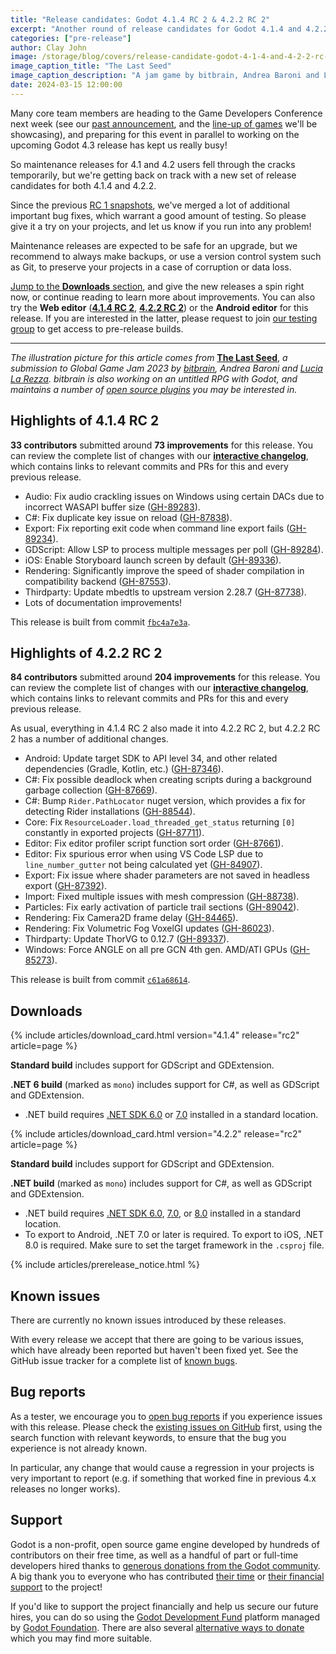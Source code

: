 ```yaml
---
title: "Release candidates: Godot 4.1.4 RC 2 & 4.2.2 RC 2"
excerpt: "Another round of release candidates for Godot 4.1.4 and 4.2.2, just before we head off to GDC!"
categories: ["pre-release"]
author: Clay John
image: /storage/blog/covers/release-candidate-godot-4-1-4-and-4-2-2-rc-2.webp
image_caption_title: "The Last Seed"
image_caption_description: "A jam game by bitbrain, Andrea Baroni and Lucia La Rezza"
date: 2024-03-15 12:00:00
---
```


Many core team members are heading to the Game Developers Conference next week (see our [past announcement](/article/godot-at-gdc-2024/), and the [line-up of games](/article/gdc-2024-godot-games/) we'll be showcasing), and preparing for this event in parallel to working on the upcoming Godot 4.3 release has kept us really busy!

So maintenance releases for 4.1 and 4.2 users fell through the cracks temporarily, but we're getting back on track with a new set of release candidates for both 4.1.4 and 4.2.2.

Since the previous [RC 1 snapshots](/article/release-candidate-godot-4-1-4-and-4-2-2-rc-1/), we've merged a lot of additional important bug fixes, which warrant a good amount of testing. So please give it a try on your projects, and let us know if you run into any problem!

Maintenance releases are expected to be safe for an upgrade, but we recommend to always make backups, or use a version control system such as Git, to preserve your projects in a case of corruption or data loss.

[Jump to the **Downloads** section](#downloads), and give the new releases a spin right now, or continue reading to learn more about improvements. You can also try the **Web editor** ([**4.1.4 RC 2**](https://editor.godotengine.org/releases/4.1.4.rc2/), [**4.2.2 RC 2**](https://editor.godotengine.org/releases/4.2.2.rc2/)) or the **Android editor** for this release. If you are interested in the latter, please request to join [our testing group](https://groups.google.com/g/godot-testers) to get access to pre-release builds.

-----

*The illustration picture for this article comes from* [**The Last Seed**](https://bitbrain.itch.io/the-last-seed), *a submission to Global Game Jam 2023 by [bitbrain](https://twitter.com/bitbrain), Andrea Baroni and [Lucia La Rezza](https://twitter.com/lu_la_re). bitbrain is also working on an untitled RPG with Godot, and maintains a number of [open source plugins](https://twitter.com/bitbrain/status/1747945565462085768) you may be interested in.*

## Highlights of 4.1.4 RC 2

**33 contributors** submitted around **73 improvements** for this release. You can review the complete list of changes with our [**interactive changelog**](https://godotengine.github.io/godot-interactive-changelog/#4.1.4-rc2), which contains links to relevant commits and PRs for this and every previous release.

- Audio: Fix audio crackling issues on Windows using certain DACs due to incorrect WASAPI buffer size ([GH-89283](https://github.com/godotengine/godot/pull/89283)).
- C#: Fix duplicate key issue on reload ([GH-87838](https://github.com/godotengine/godot/pull/87838)).
- Export: Fix reporting exit code when command line export fails ([GH-89234](https://github.com/godotengine/godot/pull/89234)).
- GDScript: Allow LSP to process multiple messages per poll ([GH-89284](https://github.com/godotengine/godot/pull/89284)).
- iOS: Enable Storyboard launch screen by default ([GH-89336](https://github.com/godotengine/godot/pull/89336)).
- Rendering: Significantly improve the speed of shader compilation in compatibility backend ([GH-87553](https://github.com/godotengine/godot/pull/87553)).
- Thirdparty: Update mbedtls to upstream version 2.28.7 ([GH-87738](https://github.com/godotengine/godot/pull/87738)).
- Lots of documentation improvements!

This release is built from commit [`fbc4a7e3a`](https://github.com/godotengine/godot/commit/fbc4a7e3a5f5b84bfda71800771715e810ad8cea).

## Highlights of 4.2.2 RC 2

**84 contributors** submitted around **204 improvements** for this release. You can review the complete list of changes with our [**interactive changelog**](https://godotengine.github.io/godot-interactive-changelog/#4.2.2-rc2), which contains links to relevant commits and PRs for this and every previous release.

As usual, everything in 4.1.4 RC 2 also made it into 4.2.2 RC 2, but 4.2.2 RC 2 has a number of additional changes.

- Android: Update target SDK to API level 34, and other related dependencies (Gradle, Kotlin, etc.) ([GH-87346](https://github.com/godotengine/godot/pull/87346)).
- C#: Fix possible deadlock when creating scripts during a background garbage collection ([GH-87669](https://github.com/godotengine/godot/pull/87669)).
- C#: Bump `Rider.PathLocator` nuget version, which provides a fix for detecting Rider installations ([GH-88544](https://github.com/godotengine/godot/pull/88544)).
- Core: Fix `ResourceLoader.load_threaded_get_status` returning `[0]` constantly in exported projects ([GH-87711](https://github.com/godotengine/godot/pull/87711)).
- Editor: Fix editor profiler script function sort order ([GH-87661](https://github.com/godotengine/godot/pull/87661)).
- Editor: Fix spurious error when using VS Code LSP due to `line_number_gutter` not being calculated yet ([GH-84907](https://github.com/godotengine/godot/pull/84907)).
- Export: Fix issue where shader parameters are not saved in headless export ([GH-87392](https://github.com/godotengine/godot/pull/87392)).
- Import: Fixed multiple issues with mesh compression ([GH-88738](https://github.com/godotengine/godot/pull/88738)).
- Particles: Fix early activation of particle trail sections ([GH-89042](https://github.com/godotengine/godot/pull/89042)).
- Rendering: Fix Camera2D frame delay ([GH-84465](https://github.com/godotengine/godot/pull/84465)).
- Rendering: Fix Volumetric Fog VoxelGI updates ([GH-86023](https://github.com/godotengine/godot/pull/86023)).
- Thirdparty: Update ThorVG to 0.12.7 ([GH-89337](https://github.com/godotengine/godot/pull/89337)).
- Windows: Force ANGLE on all pre GCN 4th gen. AMD/ATI GPUs ([GH-85273](https://github.com/godotengine/godot/pull/85273)).

This release is built from commit [`c61a68614`](https://github.com/godotengine/godot/commit/c61a68614e5b030a4a1e11abaa5a893b8017f78d).

## Downloads

{% include articles/download_card.html version="4.1.4" release="rc2" article=page %}

**Standard build** includes support for GDScript and GDExtension.

**.NET 6 build** (marked as `mono`) includes support for C#, as well as GDScript and GDExtension.
- .NET build requires [.NET SDK 6.0](https://dotnet.microsoft.com/en-us/download/dotnet/6.0) or [7.0](https://dotnet.microsoft.com/en-us/download/dotnet/7.0) installed in a standard location.

{% include articles/download_card.html version="4.2.2" release="rc2" article=page %}

**Standard build** includes support for GDScript and GDExtension.

**.NET build** (marked as `mono`) includes support for C#, as well as GDScript and GDExtension.
- .NET build requires [.NET SDK 6.0](https://dotnet.microsoft.com/en-us/download/dotnet/6.0), [7.0](https://dotnet.microsoft.com/en-us/download/dotnet/7.0), or [8.0](https://dotnet.microsoft.com/en-us/download/dotnet/8.0) installed in a standard location.
- To export to Android, .NET 7.0 or later is required. To export to iOS, .NET 8.0 is required. Make sure to set the target framework in the `.csproj` file.

{% include articles/prerelease_notice.html %}

## Known issues

There are currently no known issues introduced by these releases.

With every release we accept that there are going to be various issues, which have already been reported but haven't been fixed yet. See the GitHub issue tracker for a complete list of [known bugs](https://github.com/godotengine/godot/issues?q=is%3Aissue+is%3Aopen+label%3Abug+).

## Bug reports

As a tester, we encourage you to [open bug reports](https://github.com/godotengine/godot/issues) if you experience issues with this release. Please check the [existing issues on GitHub](https://github.com/godotengine/godot/issues) first, using the search function with relevant keywords, to ensure that the bug you experience is not already known.

In particular, any change that would cause a regression in your projects is very important to report (e.g. if something that worked fine in previous 4.x releases no longer works).

## Support

Godot is a non-profit, open source game engine developed by hundreds of contributors on their free time, as well as a handful of part or full-time developers hired thanks to [generous donations from the Godot community](https://fund.godotengine.org/). A big thank you to everyone who has contributed [their time](https://github.com/godotengine/godot/blob/master/AUTHORS.md) or [their financial support](https://github.com/godotengine/godot/blob/master/DONORS.md) to the project!

If you'd like to support the project financially and help us secure our future hires, you can do so using the [Godot Development Fund](https://fund.godotengine.org/) platform managed by [Godot Foundation](https://godot.foundation/). There are also several [alternative ways to donate](/donate) which you may find more suitable.
